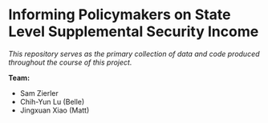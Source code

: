 # Informing Policymakers on State Level Supplemental Security Income

*This repository serves as the primary collection of data and code produced throughout the course of this project.*

**Team:** 
 - Sam Zierler
 - Chih-Yun Lu (Belle)
 - Jingxuan Xiao (Matt)
